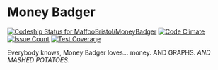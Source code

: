 Money Badger
=========

[ ![Codeship Status for MaffooBristol/MoneyBadger](https://codeship.com/projects/36019340-5603-0132-841d-0a29efabe26e/status?branch=master)](https://codeship.com/projects/49434) [![Code Climate](https://codeclimate.com/github/MaffooBristol/MoneyBadger/badges/gpa.svg)](https://codeclimate.com/github/MaffooBristol/MoneyBadger) [![Issue Count](https://codeclimate.com/github/MaffooBristol/MoneyBadger/badges/issue_count.svg)](https://codeclimate.com/github/MaffooBristol/MoneyBadger) [![Test Coverage](https://codeclimate.com/github/MaffooBristol/MoneyBadger/badges/coverage.svg)](https://codeclimate.com/github/MaffooBristol/MoneyBadger/coverage)

Everybody knows, Money Badger loves... money. AND GRAPHS. *AND MASHED POTATOES*.
